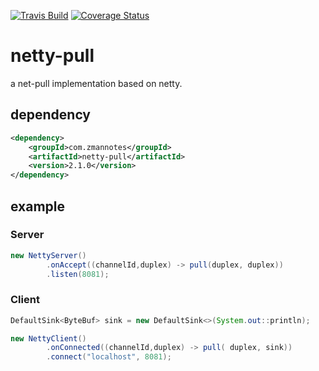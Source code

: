 [![Travis Build](https://api.travis-ci.org/zman2013/netty-pull.svg?branch=master)](https://api.travis-ci.org/zman2013/netty-pull.svg?branch=master)
[![Coverage Status](https://coveralls.io/repos/github/zman2013/netty-pull/badge.svg?branch=master)](https://coveralls.io/github/zman2013/netty-pull?branch=master)


# netty-pull
a net-pull implementation based on netty.

## dependency
```xml
<dependency>
    <groupId>com.zmannotes</groupId>
    <artifactId>netty-pull</artifactId>
    <version>2.1.0</version>
</dependency>
```

## example
### Server
```java
new NettyServer()
        .onAccept((channelId,duplex) -> pull(duplex, duplex))
        .listen(8081);
```
### Client
```java
DefaultSink<ByteBuf> sink = new DefaultSink<>(System.out::println);

new NettyClient()
        .onConnected((channelId,duplex) -> pull( duplex, sink))
        .connect("localhost", 8081);
```